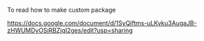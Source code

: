 
To read how to make custom package

  https://docs.google.com/document/d/1SyQjftms-uLKvku3AugaJB-zHWUMDyOSiRBZjqI2ges/edit?usp=sharing
